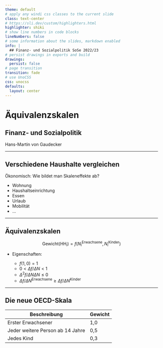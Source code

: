 ```yaml
---
theme: default
# apply any windi css classes to the current slide
class: text-center
# https://sli.dev/custom/highlighters.html
highlighter: shiki
# show line numbers in code blocks
lineNumbers: false
# some information about the slides, markdown enabled
info: |
  ## Finanz- und Sozialpolitik SoSe 2022/23
# persist drawings in exports and build
drawings:
  persist: false
# page transition
transition: fade
# use UnoCSS
css: unocss
defaults:
  layout: center
---
```


# Äquivalenzskalen

## Finanz- und Sozialpolitik

Hans-Martin von Gaudecker

---

## Verschiedene Haushalte vergleichen

Ökonomisch: Wie bildet man Skaleneffekte ab?

- Wohnung
- Haushaltseinrichtung
- Essen
- Urlaub
- Mobilität
- ...

---

## Äquivalenzskalen

$$\textrm{Gewicht}(\textrm{HH}_i) = f\big(N^\textrm{Erwachsene}_i, N^\textrm{Kinder}_i\big)$$

- Eigenschaften:

  - $f(1, 0) = 1$
  - $0 < \Delta f / \Delta N < 1$
  - $\Delta^2 f / \Delta N \Delta N \leq 0$
  - $\Delta f / \Delta N^\textrm{Erwachsene} \geq \Delta f / \Delta N^\textrm{Kinder}$

---

## Die neue OECD-Skala

| Beschreibung                     | Gewicht |
| -------------------------------- | ------- |
| Erster Erwachsener               | 1,0     |
| Jeder weitere Person ab 14 Jahre | 0,5     |
| Jedes Kind                       | 0,3     |
